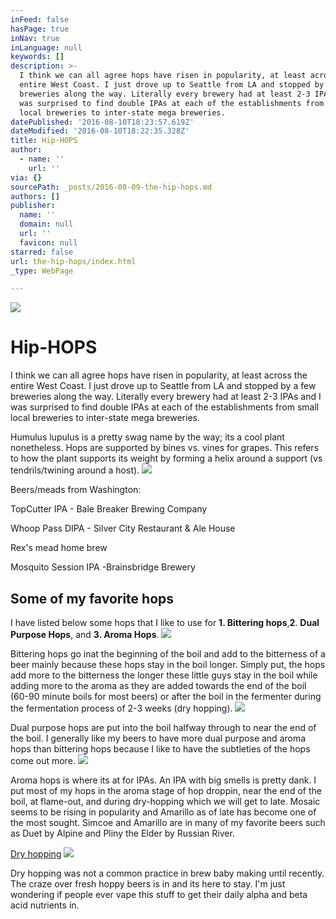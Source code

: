 ```yaml
---
inFeed: false
hasPage: true
inNav: true
inLanguage: null
keywords: []
description: >-
  I think we can all agree hops have risen in popularity, at least across the
  entire West Coast. I just drove up to Seattle from LA and stopped by a few
  breweries along the way. Literally every brewery had at least 2-3 IPAs and I
  was surprised to find double IPAs at each of the establishments from small
  local breweries to inter-state mega breweries.
datePublished: '2016-08-10T18:23:57.619Z'
dateModified: '2016-08-10T18:22:35.328Z'
title: Hip-HOPS
author:
  - name: ''
    url: ''
via: {}
sourcePath: _posts/2016-08-09-the-hip-hops.md
authors: []
publisher:
  name: ''
  domain: null
  url: ''
  favicon: null
starred: false
url: the-hip-hops/index.html
_type: WebPage

---
```

![](https://the-grid-user-content.s3-us-west-2.amazonaws.com/f4034089-7ab6-49d0-a5bc-70bf225150c1.jpg)

# Hip-**HOPS**

I think we can all agree hops have risen in popularity, at least across the entire West Coast. I just drove up to Seattle from LA and stopped by a few breweries along the way. Literally every brewery had at least 2-3 IPAs and I was surprised to find double IPAs at each of the establishments from small local breweries to inter-state mega breweries.

Humulus lupulus is a pretty swag name by the way; its a cool plant nonetheless. Hops are supported by bines vs. vines for grapes. This refers to how the plant supports its weight by forming a helix around a support (vs tendrils/twining around a host).
![](https://the-grid-user-content.s3-us-west-2.amazonaws.com/fcb22781-afc7-4cbb-a1e2-d9444516390b.jpg)

Beers/meads from Washington:

TopCutter IPA - Bale Breaker Brewing Company

Whoop Pass DIPA - Silver City Restaurant & Ale House

Rex's mead home brew

Mosquito Session IPA -Brainsbridge Brewery

## Some of my favorite hops

I have listed below some hops that I like to use for **1\. Bittering hops**,**2**. **Dual Purpose Hops**, and **3\. Aroma Hops**.
![](https://the-grid-user-content.s3-us-west-2.amazonaws.com/d68bf427-9476-4b66-9d3d-5a5b8cc4eaed.png)

Bittering hops go inat the beginning of the boil and add to the bitterness of a beer mainly because these hops stay in the boil longer. Simply put, the hops add more to the bitterness the longer these little guys stay in the boil while adding more to the aroma as they are added towards the end of the boil (60-90 minute boils for most beers) or after the boil in the fermenter during the fermentation process of 2-3 weeks (dry hopping).
![](https://the-grid-user-content.s3-us-west-2.amazonaws.com/d1539e87-9a1b-43db-a2db-c4f2a53602c0.png)

Dual purpose hops are put into the boil halfway through to near the end of the boil. I generally like my beers to have more dual purpose and aroma hops than bittering hops because I like to have the subtleties of the hops come out more.
![](https://the-grid-user-content.s3-us-west-2.amazonaws.com/447ddda3-3c82-4b4b-90c2-fe94f80908d6.png)

Aroma hops is where its at for IPAs. An IPA with big smells is pretty dank. I put most of my hops in the aroma stage of hop droppin, near the end of the boil, at flame-out, and during dry-hopping which we will get to late. Mosaic seems to be rising in popularity and Amarillo as of late has become one of the most sought. Simcoe and Amarillo are in many of my favorite beers such as Duet by Alpine and Pliny the Elder by Russian River.

[Dry hopping][0]
![](https://the-grid-user-content.s3-us-west-2.amazonaws.com/61b0145b-c652-4ed6-891e-8d760dd64218.jpg)

Dry hopping was not a common practice in brew baby making until recently. The craze over fresh hoppy beers is in and its here to stay. I'm just wondering if people ever vape this stuff to get their daily alpha and beta acid nutrients in.

[0]: null